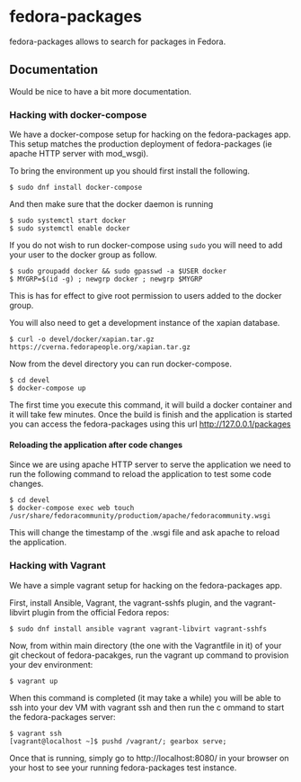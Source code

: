 # fedora-packages

fedora-packages allows to search for packages in Fedora.

## Documentation
Would be nice to have a bit more documentation.

### Hacking with docker-compose
We have a docker-compose setup for hacking on the fedora-packages app.
This setup matches the production deployment of fedora-packages (ie
apache HTTP server with mod_wsgi).

To bring the environment up you should first install the following.

	$ sudo dnf install docker-compose

And then make sure that the docker daemon is running

	$ sudo systemctl start docker
	$ sudo systemctl enable docker

If you do not wish to run docker-compose using `sudo` you will need to add 
your user to the docker group as follow.

	$ sudo groupadd docker && sudo gpasswd -a $USER docker
	$ MYGRP=$(id -g) ; newgrp docker ; newgrp $MYGRP

This is has for effect to give root permission to users added to the docker
group.

You will also need to get a development instance of the xapian database.

	$ curl -o devel/docker/xapian.tar.gz https://cverna.fedorapeople.org/xapian.tar.gz

Now from the devel directory you can run docker-compose.

	$ cd devel
	$ docker-compose up

The first time you execute this command, it will build a docker container and it will
take few minutes. Once the build is finish and the application is started you can access
the fedora-packages using this url http://127.0.0.1/packages

#### Reloading the application after code changes
Since we are using apache HTTP server to serve the application we need to run the following
command to reload the application to test some code changes.

	$ cd devel
	$ docker-compose exec web touch /usr/share/fedoracommunity/productiom/apache/fedoracommunity.wsgi

This will change the timestamp of the .wsgi file and ask apache to reload the application.


### Hacking with Vagrant

We have a simple vagrant setup for hacking on the fedora-packages app.

First, install Ansible, Vagrant, the vagrant-sshfs plugin, and the
vagrant-libvirt plugin from the official Fedora repos:

    $ sudo dnf install ansible vagrant vagrant-libvirt vagrant-sshfs

Now, from within main directory (the one with the Vagrantfile in it)
of your git checkout of fedora-pacakges, run the vagrant up command to provision
your dev environment:

    $ vagrant up

When this command is completed (it may take a while) you will be able to
ssh into your dev VM with vagrant ssh and then run the c
ommand to start the fedora-packages server:

    $ vagrant ssh
    [vagrant@localhost ~]$ pushd /vagrant/; gearbox serve;

Once that is running, simply go to http://localhost:8080/ in your browser on
your host to see your running fedora-packages test instance.
